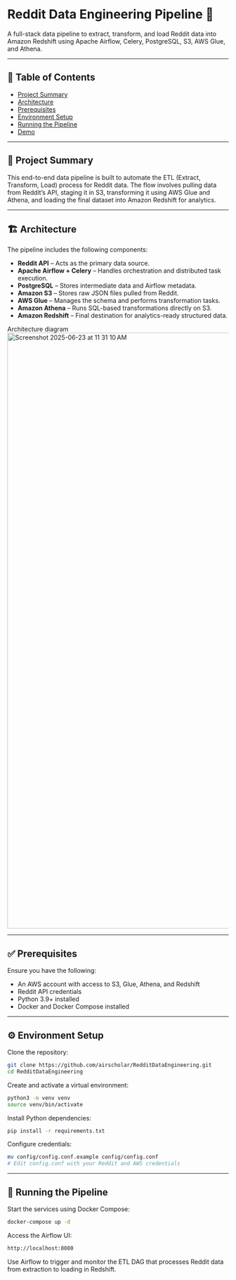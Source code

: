 # Reddit Data Engineering Pipeline 🚀

A full-stack data pipeline to extract, transform, and load Reddit data into Amazon Redshift using Apache Airflow, Celery, PostgreSQL, S3, AWS Glue, and Athena.

---

## 📌 Table of Contents

* [Project Summary](#project-summary)
* [Architecture](#architecture)
* [Prerequisites](#prerequisites)
* [Environment Setup](#environment-setup)
* [Running the Pipeline](#running-the-pipeline)
* [Demo](#demo)

---

## 📄 Project Summary

This end-to-end data pipeline is built to automate the ETL (Extract, Transform, Load) process for Reddit data. The flow involves pulling data from Reddit’s API, staging it in S3, transforming it using AWS Glue and Athena, and loading the final dataset into Amazon Redshift for analytics.

---

## 🏗 Architecture

The pipeline includes the following components:

* **Reddit API** – Acts as the primary data source.
* **Apache Airflow + Celery** – Handles orchestration and distributed task execution.
* **PostgreSQL** – Stores intermediate data and Airflow metadata.
* **Amazon S3** – Stores raw JSON files pulled from Reddit.
* **AWS Glue** – Manages the schema and performs transformation tasks.
* **Amazon Athena** – Runs SQL-based transformations directly on S3.
* **Amazon Redshift** – Final destination for analytics-ready structured data.

Architecture diagram
<img width="1356" alt="Screenshot 2025-06-23 at 11 31 10 AM" src="https://github.com/user-attachments/assets/f2ffd1d3-a44f-4be9-b6c1-cea83679a96a" />


---

## ✅ Prerequisites

Ensure you have the following:

* An AWS account with access to S3, Glue, Athena, and Redshift
* Reddit API credentials
* Python 3.9+ installed
* Docker and Docker Compose installed

---

## ⚙️ Environment Setup

Clone the repository:

```bash
git clone https://github.com/airscholar/RedditDataEngineering.git
cd RedditDataEngineering
```

Create and activate a virtual environment:

```bash
python3 -m venv venv
source venv/bin/activate
```

Install Python dependencies:

```bash
pip install -r requirements.txt
```

Configure credentials:

```bash
mv config/config.conf.example config/config.conf
# Edit config.conf with your Reddit and AWS credentials
```

---

## 🚀 Running the Pipeline

Start the services using Docker Compose:

```bash
docker-compose up -d
```

Access the Airflow UI:

```bash
http://localhost:8080
```

Use Airflow to trigger and monitor the ETL DAG that processes Reddit data from extraction to loading in Redshift.

